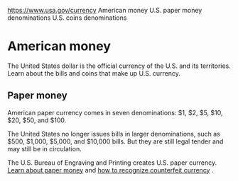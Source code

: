 

https://www.usa.gov/currency
American money
U.S. paper money denominations
U.S. coins denominations

American money
==============

The United States dollar is the official currency of the U.S. and its territories. Learn about the bills and coins that make up U.S. currency.

**Paper money**
---------------

American paper currency comes in seven denominations: $1, $2, $5, $10, $20, $50, and $100.

The United States no longer issues bills in larger denominations, such as $500, $1,000, $5,000, and $10,000 bills. But they are still legal tender and may still be in circulation.

The U.S. Bureau of Engraving and Printing creates U.S. paper currency.
[Learn about paper money](https://www.bep.gov/currency)
and
[how to recognize counterfeit currency](https://www.secretservice.gov/sites/default/files/reports/2020-12/KnowYourMoney.pdf)
.
